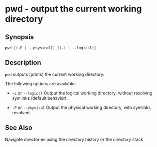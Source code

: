 # pwd - output the current working directory

## Synopsis

```
pwd [(-P | --physical)] [(-L | --logical)]
```

## Description

`pwd` outputs (prints) the current working directory.

The following options are available:


* `-L` or `--logical` Output the logical working directory, without resolving symlinks (default behavior).


* `-P` or `--physical` Output the physical working directory, with symlinks resolved.

## See Also

Navigate directories using the directory history or the directory stack
